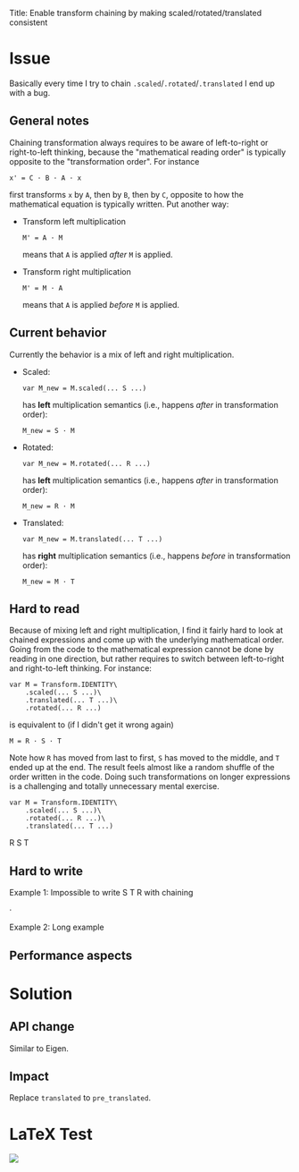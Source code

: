 Title: Enable transform chaining by making scaled/rotated/translated consistent

# Issue

Basically every time I try to chain `.scaled`/`.rotated`/`.translated` I end up with a bug.

## General notes

Chaining transformation always requires to be aware of left-to-right or right-to-left thinking,
because the "mathematical reading order" is typically opposite to the "transformation order".
For instance
```
x' = C · B · A · x
```
first transforms `x` by `A`, then by `B`, then by `C`, opposite to how the mathematical equation is typically written.
Put another way:

- Transform left multiplication
  ```
  M' = A · M
  ```
  means that `A` is applied _after_ `M` is applied.

- Transform right multiplication
  ```
  M' = M · A
  ```
  means that `A` is applied _before_ `M` is applied.

## Current behavior

Currently the behavior is a mix of left and right multiplication.

- Scaled:
  ```
  var M_new = M.scaled(... S ...)
  ```
  has **left** multiplication semantics (i.e., happens _after_ in transformation order):
  ```
  M_new = S · M
  ```

- Rotated:
  ```
  var M_new = M.rotated(... R ...)
  ```
  has **left** multiplication semantics (i.e., happens _after_ in transformation order):
  ```
  M_new = R · M
  ```

- Translated:
  ```
  var M_new = M.translated(... T ...)
  ```
  has **right** multiplication semantics (i.e., happens _before_ in transformation order):
  ```
  M_new = M · T
  ```

## Hard to read

Because of mixing left and right multiplication, I find it fairly hard to look at chained
expressions and come up with the underlying mathematical order. Going from the code to the
mathematical expression cannot be done by reading in one direction, but rather requires to
switch between left-to-right and right-to-left thinking. For instance:

```gdscript
var M = Transform.IDENTITY\
    .scaled(... S ...)\
    .translated(... T ...)\
    .rotated(... R ...)
```
is equivalent to (if I didn't get it wrong again)
```
M = R · S · T
```
Note how `R` has moved from last to first, `S` has moved to the middle, and `T` ended up at the end.
The result feels almost like a random shuffle of the order written in the code.
Doing such transformations on longer expressions is a challenging and totally unnecessary mental exercise.

```
var M = Transform.IDENTITY\
    .scaled(... S ...)\
    .rotated(... R ...)\
    .translated(... T ...)
```
R S T



## Hard to write

Example 1: Impossible to write S T R with chaining

·

Example 2: Long example


## Performance aspects


# Solution

## API change

Similar to Eigen.

## Impact

Replace `translated` to `pre_translated`.




# LaTeX Test

<img src="https://latex.codecogs.com/svg.latex?
\begin{bmatrix}
1 & 0 & 0 & x \prime  \\
0 & 1 & 0 & y \prime  \\
0 & 0 & 1 & z \prime  \\
0 & 0 & 0 & 1
\end{bmatrix}
\cdot
\begin{bmatrix}
a & b & c & x \\
d & e & f & y \\
g & h & i & z \\
0 & 0 & 0 & 1
\end{bmatrix}
~=~
\begin{bmatrix}
a & b & c & x + x \prime  \\
d & e & f & y + y \prime  \\
g & h & i & z + z \prime  \\
0 & 0 & 0 & 1
\end{bmatrix}
"/>